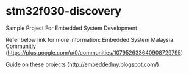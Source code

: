 # stm32f030-discovery
Sample Project For Embedded System Development

Refer below link for more information:
Embedded System Malaysia Communitiy
(https://plus.google.com/u/0/communities/107952633640908729795)

Guide on these projects
(http://embeddedmy.blogspot.com/)